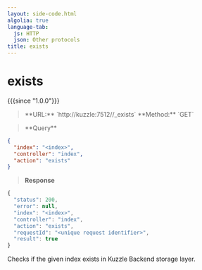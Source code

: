 ```yaml
---
layout: side-code.html
algolia: true
language-tab:
  js: HTTP
  json: Other protocols
title: exists
---
```


# exists

{{{since "1.0.0"}}}

<blockquote class="js">
<p>
**URL:** `http://kuzzle:7512/<index>/_exists`  
**Method:** `GET`
</p>
</blockquote>

<blockquote class="json">
<p>
**Query**
</p>
</blockquote>


```json
{
  "index": "<index>",
  "controller": "index",
  "action": "exists"
}
```

>**Response**

```javascript
{
  "status": 200,
  "error": null,
  "index": "<index>",
  "controller": "index",
  "action": "exists",
  "requestId": "<unique request identifier>",
  "result": true
}
```

Checks if the given index exists in Kuzzle Backend storage layer.
